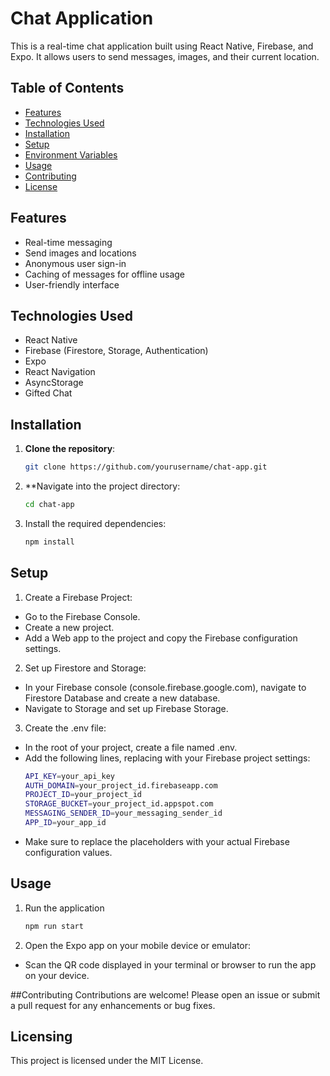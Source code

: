 # Chat Application

This is a real-time chat application built using React Native, Firebase, and Expo. It allows users to send messages, images, and their current location.

## Table of Contents
- [Features](#features)
- [Technologies Used](#technologies-used)
- [Installation](#installation)
- [Setup](#setup)
- [Environment Variables](#environment-variables)
- [Usage](#usage)
- [Contributing](#contributing)
- [License](#license)

## Features
- Real-time messaging
- Send images and locations
- Anonymous user sign-in
- Caching of messages for offline usage
- User-friendly interface

## Technologies Used
- React Native
- Firebase (Firestore, Storage, Authentication)
- Expo
- React Navigation
- AsyncStorage
- Gifted Chat

## Installation

1. **Clone the repository**:
   ```bash
   git clone https://github.com/yourusername/chat-app.git

2. **Navigate into the project directory:
   ```bash
   cd chat-app

3. Install the required dependencies:
   ```bash
   npm install

## Setup
1. Create a Firebase Project:
- Go to the Firebase Console.
- Create a new project.
- Add a Web app to the project and copy the Firebase configuration settings.

2. Set up Firestore and Storage:
- In your Firebase console (console.firebase.google.com), navigate to Firestore Database and create a new database.
- Navigate to Storage and set up Firebase Storage.

3. Create the .env file:
- In the root of your project, create a file named .env.
- Add the following lines, replacing with your Firebase project settings:
   ```bash
   API_KEY=your_api_key
   AUTH_DOMAIN=your_project_id.firebaseapp.com
   PROJECT_ID=your_project_id
   STORAGE_BUCKET=your_project_id.appspot.com
   MESSAGING_SENDER_ID=your_messaging_sender_id
   APP_ID=your_app_id
- Make sure to replace the placeholders with your actual Firebase configuration values.

## Usage
1. Run the application
   ```bash
   npm run start

2. Open the Expo app on your mobile device or emulator:
- Scan the QR code displayed in your terminal or browser to run the app on your device.


##Contributing
Contributions are welcome! Please open an issue or submit a pull request for any enhancements or bug fixes.

## Licensing
This project is licensed under the MIT License.